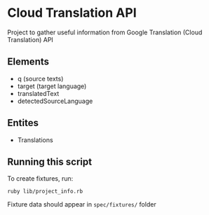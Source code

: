 # Cloud Translation API
Project to gather useful information from Google Translation (Cloud Translation) API

## Elements

- q (source texts)
- target (target language)
- translatedText
- detectedSourceLanguage

## Entites

- Translations

## Running this script

To create fixtures, run:

```shell
ruby lib/project_info.rb
```

Fixture data should appear in `spec/fixtures/` folder

